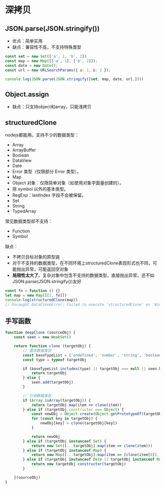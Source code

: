 # 深拷贝

## JSON.parse(JSON.stringify())
- 优点：简单实用
- 缺点：兼容性不高，不支持特殊类型

```js
const set = new Set(['a', 1, 'b', 2])
const map = new Map([['a', 1], ['b', 2]]);
const date = new Date();
const url = new URLSearchParams({ a: 1, b: 2 });

console.log(JSON.parse(JSON.stringify([set, map, date, url,])))
```

## Object.assign
- 缺点：只支持object和array，只能浅拷贝

## structuredClone
nodejs都能用。支持不少的数据类型：
- Array
- ArrayBuffer
- Boolean
- DataView
- Date
- Error 类型（仅限部分 Error 类型）。
- Map
- Object 对象：仅限简单对象（如使用对象字面量创建的）。
- 除 symbol 以外的基本类型。
- RegExp：lastIndex 字段不会被保留。
- Set
- String
- TypedArray

常见数据类型却不支持：
- Function
- Symbol

缺点：
- 不拷贝目标对象的原型链
- 对于不支持的数据类型，在不同环境上structuredClone表现形式也不同，可能抛出异常，可能返回空对象
- **局限性太大了**。复杂对象中包含不支持的数据类型，直接抛出异常，还不如JSON.parse(JSON.stringify())友好

```js
const fn = function () {}
let map = new Map([[1, fn]])
console.log(structuredClone(map))
// Uncaught DataCloneError: Failed to execute 'structuredClone' on 'Window': function () {} could not be cloned.
```

## 手写函数
```js
function deepClone (sourceObj) {
    const seen = new WeakSet()

    return function clone (targetObj) {
        // 基本数据类型
        const baseTypeList = ['undefined', 'number', 'string', 'boolean', 'symbol']
        const type = typeof targetObj

        if (baseTypeList.includes(type) || targetObj === null || seen.has(targetObj)) {
            return targetObj
        } else {
            seen.add(targetObj)
        }

        // 引用数据类型
        if (Array.isArray(targetObj)) {
            return targetObj.map(item => clone(item))
        } else if (targetObj.constructor === Object) {
            const newObj = Object.create(Object.getPrototypeOf(targetObj));
            for (const key in targetObj) {
                newObj[key] = clone(targetObj[key])
            }

            return newObj
        } else if (targetObj instanceof Set) {
            return new Set([...targetObj].map(item => clone(item)))
        } else if (targetObj instanceof Map) {
            return new Map([...targetObj].map(item => [clone(item[0]), clone(item[1])]))
        } else if (targetObj instanceof Date || targetObj instanceof RegExp) {
            return new targetObj.constructor(targetObj)
        }

    }(sourceObj)
}
```